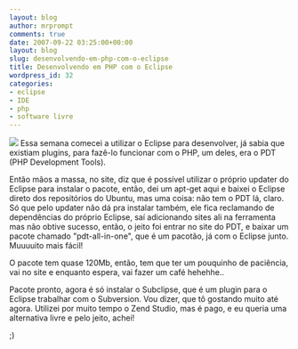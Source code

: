 ```yaml
---
layout: blog
author: mrprompt
comments: true
date: 2007-09-22 03:25:00+00:00
layout: blog
slug: desenvolvendo-em-php-com-o-eclipse
title: Desenvolvendo em PHP com o Eclipse
wordpress_id: 32
categories:
- eclipse
- IDE
- php
- software livre
---
```


[![](http://4.bp.blogspot.com/_nhKbx850xAI/TO82_F7G6ZI/AAAAAAAAORM/tGN8R0ikvtA/s320/eclipse-96x96.png)](http://4.bp.blogspot.com/_nhKbx850xAI/TO82_F7G6ZI/AAAAAAAAORM/tGN8R0ikvtA/s1600/eclipse-96x96.png)
Essa semana comecei a utilizar o Eclipse para desenvolver, já sabia que existiam plugins, para fazê-lo funcionar com o PHP, um deles, era o PDT (PHP Development Tools).

Então mãos a massa, no site, diz que é possível utilizar o próprio updater do Eclipse para instalar o pacote, então, dei um apt-get aqui e baixei o Eclipse direto dos repositórios do Ubuntu, mas uma coisa: não tem o PDT lá, claro. Só que pelo updater não dá pra instalar também, ele fica reclamando de dependências do próprio Eclipse, saí adicionando sites ali na ferramenta mas não obtive sucesso, então, o jeito foi entrar no site do PDT, e baixar um pacote chamado "pdt-all-in-one", que é um pacotão, já com o Eclipse junto. Muuuuito mais fácil!

O pacote tem quase 120Mb, então, tem que ter um pouquinho de paciência, vai no site e enquanto espera, vai fazer um café hehehhe..

Pacote pronto, agora é só instalar o Subclipse, que é um plugin para o Eclipse trabalhar com o Subversion. Vou dizer, que tô gostando muito até agora. Utilizei por muito tempo o Zend Studio, mas é pago, e eu queria uma alternativa livre e pelo jeito, achei!

;)
